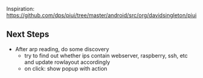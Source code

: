 Inspiration: https://github.com/dps/piui/tree/master/android/src/org/davidsingleton/piui

Next Steps
----------
* After arp reading, do some discovery
  * try to find out whether ips contain webserver, raspberry, ssh, etc
    and update rowlayout accordingly
  * on click: show popup with action
